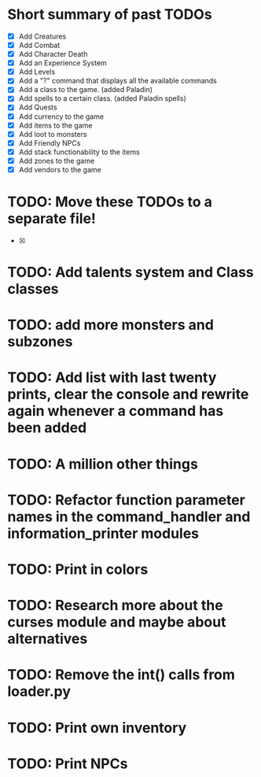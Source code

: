 # Short summary of past TODOs
- [x] Add Creatures
- [x] Add Combat
- [x] Add Character Death
- [x] Add an Experience System
- [x] Add Levels
- [x] Add a "?" command that displays all the available commands
- [x] Add a class to the game. (added Paladin)
- [x] Add spells to a certain class. (added Paladin spells)
- [x] Add Quests
- [x] Add currency to the game
- [x] Add items to the game
- [x] Add loot to monsters
- [x] Add Friendly NPCs
- [x] Add stack functionability to the items
- [x] Add zones to the game
- [x] Add vendors to the game
# TODO: Move these TODOs to a separate file!
- [x]
# TODO: Add talents system and Class classes
# TODO: add more monsters and subzones
# TODO: Add list with last twenty prints, clear the console and rewrite again whenever a command has been added
# TODO: A million other things
# TODO: Refactor function parameter names in the command_handler and information_printer modules
# TODO: Print in colors
# TODO: Research more about the curses module and maybe about alternatives
# TODO: Remove the int() calls from loader.py
# TODO: Print own inventory
# TODO: Print NPCs